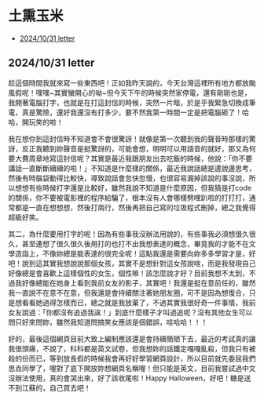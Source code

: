 <!DOCTEPY html>
<html>
    <head>
        <meta charset="utf-8"/>
        <meta name="keywords" content="si-yao web">
        <title>思垚的信件收集處</title>
    </head>
    <body>
      <h1>土熏玉米</h1>
        <ul>
            <li><a href = "#1" align = "center">2024/10/31 letter</a></li>
        </ul>
        <section id = "1">
            <h2>2024/10/31 letter</h2>
            <p>趁這個時間我就來寫一些東西吧！正如我昨天說的，今天台灣這裡所有地方都放颱風假呢！嘿嘿~其實蠻開心的呦~但今天下午的時候突然家停電，還有剛剛也是，我開著電腦打字，也就是在打這封信的時候，突然一片暗，於是乎我緊急切換成筆電，真是驚險，還好我還沒有打多少，要不然我第一時間一定是把電腦砸了！哈哈，開玩笑的啦！</p>
            <p>我在想你到這封信時不知道會不會很驚訝！就像是第一次聽到我的聲音時那樣的驚訝，反正我聽到妳聲音是挺驚訝的，可能會想，明明可以用語音的就好，那又為何要大費周章地寫這封信呢？其實是最近我跟朋友出去吃飯的時候，他說：「你不要講話一直斷斷續續的啦！」不知道是什麼樣的關係，最近我說話總是邊說邊思考，然後有時腦袋動得比較快，導致說話會忽快忽慢，也很容易漏掉該說的事沒說，所以想想有些時候打字還是比較好，雖然我說不知道是什麼原因，但我猜是打code的關係，你不要被電影裡的程序給騙了，根本沒有人會哪樣劈哩趴啦的打打打，通常都是一直在想想想，然後打兩行，然後再把自己寫的垃圾程式刪掉，總之我覺得超級好笑。</p>
            <p>其二，為什麼要用打字的呢！因為有些事我沒辦法用說的，有些事我必須想很久很久，甚至連想了很久很久後用打的也打不出我想表達的概念，畢竟我的才能不在文學造詣上，不像妳總是能表達的很完全呢！這點我還是需要向妳多多學習才是，好吧！說到這其實我想說說那個女孩，其實不是想針對這女孩說啥，而是我發現自己好像總是會喜歡上這樣個性的女生，個性嘛！該怎麼說才好？目前我想不太到，不過我好像總能在她身上看到我前女友的影子，其實吧！我還是挺在意前任的，雖然我一直說不在意不在意，但我還是會持續關注著她朋友圈，可不是因為想復合，只是想看看她過得怎樣而已，總之就是我放棄了，不過其實我很好奇一件事情，我前女友說過：「你都沒有追過我誒！」到底什麼樣子才叫過追呢？沒有其他女生可以問只好來問妳，雖然我知道問搞笑女應該是個錯誤，哇哈哈！！！</p>
            <p>好的，最後這個網頁目前大致上編制應該還是會持續簡陋下去，最近的考試真的讓我很頭痛，不說了，科科都是英文試卷，但我想妳的話鐵定嘎嘎亂殺，但我只有被殺的份而已，等到放長假的時候我會再好好學習網頁設計，所以目前就先委屈我們思垚同學了，喔對了底下開放妳想網頁名稱喔！但只能是英文，目前我嘗試過中文沒辦法使用，真的會哭出來，好了該收尾啦！Happy Halloween，好吧！糖是送不到江蘇的，自己買去吧！</p>
        </section>
    </body>
</html>
